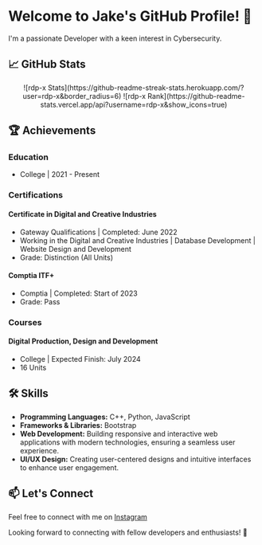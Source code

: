 # Welcome to Jake's GitHub Profile! 👋

I'm a passionate Developer with a keen interest in Cybersecurity. 

## 📈 GitHub Stats

<div align="middle">
  ![rdp-x Stats](https://github-readme-streak-stats.herokuapp.com/?user=rdp-x&border_radius=6)
  ![rdp-x Rank](https://github-readme-stats.vercel.app/api?username=rdp-x&show_icons=true)
</div>

## 🏆 Achievements

### Education

- College | 2021 - Present

### Certifications

#### Certificate in Digital and Creative Industries
- Gateway Qualifications | Completed: June 2022
- Working in the Digital and Creative Industries | Database Development | Website Design and Development
- Grade: Distinction (All Units)

#### Comptia ITF+ 
- Comptia | Completed: Start of 2023
- Grade: Pass

### Courses

#### Digital Production, Design and Development
- College | Expected Finish: July 2024
- 16 Units

## 🛠️ Skills

- **Programming Languages:** C++, Python, JavaScript
- **Frameworks & Libraries:** Bootstrap
- **Web Development:** Building responsive and interactive web applications with modern technologies, ensuring a seamless user experience.
- **UI/UX Design:** Creating user-centered designs and intuitive interfaces to enhance user engagement.

## 📫 Let's Connect

Feel free to connect with me on [Instagram](https://www.instagram.com/x_rdp_x/)

Looking forward to connecting with fellow developers and enthusiasts! 🌟
